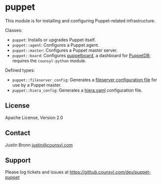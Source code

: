 puppet
======

This module is for installing and configuring Puppet-related infrastructure.

Classes:

* `puppet`: Installs or upgrades Puppet itself.
* `puppet::agent`: Configures a Puppet agent.
* `puppet::master`: Configures a Puppet master server.
* `puppet::board`: Configures [puppetboard](https://github.com/nedap/puppetboard), a dashboard for [PuppetDB](https://docs.puppetlabs.com/puppetdb/); requires the `counsyl-python` module.

Defined types:

* `puppet::fileserver_config`: Generates a [fileserver configuration file](http://docs.puppetlabs.com/guides/file_serving.html) for use by a Puppet master.
* `puppet::hiera_config`: Generates a [hiera.yaml](http://docs.puppetlabs.com/hiera/1/configuring.html) configuration file.


License
-------

Apache License, Version 2.0

Contact
-------

Justin Bronn <justin@counsyl.com>

Support
-------

Please log tickets and issues at https://github.counsyl.com/dev/puppet-puppet
